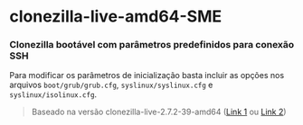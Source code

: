 # clonezilla-live-amd64-SME
 
### Clonezilla bootável com parâmetros predefinidos para conexão SSH

Para modificar os parâmetros de inicialização basta incluir as opções nos arquivos ```boot/grub/grub.cfg```, ```syslinux/syslinux.cfg``` e ```syslinux/isolinux.cfg```.

> Baseado na versão clonezilla-live-2.7.2-39-amd64 ([Link 1](https://osdn.net/projects/clonezilla/downloads/75295/clonezilla-live-2.7.2-39-amd64.zip/) ou [Link 2](https://sourceforge.net/projects/clonezilla/files/clonezilla_live_stable/2.7.2-39/clonezilla-live-2.7.2-39-amd64.zip/download))
